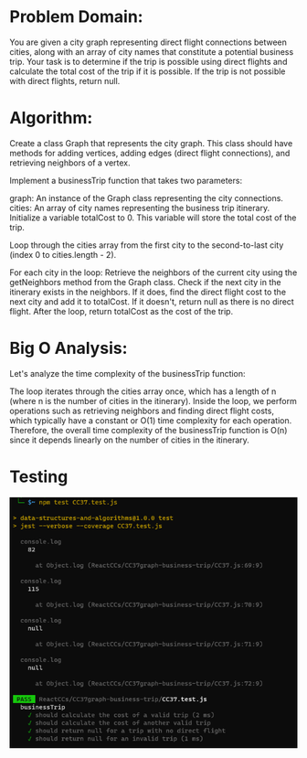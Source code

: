 # Problem Domain:
You are given a city graph representing direct flight connections between cities, along with an array of city names that constitute a potential business trip. Your task is to determine if the trip is possible using direct flights and calculate the total cost of the trip if it is possible. If the trip is not possible with direct flights, return null.

# Algorithm:
Create a class Graph that represents the city graph. This class should have methods for adding vertices, adding edges (direct flight connections), and retrieving neighbors of a vertex.

Implement a businessTrip function that takes two parameters:

graph: An instance of the Graph class representing the city connections.
cities: An array of city names representing the business trip itinerary.
Initialize a variable totalCost to 0. This variable will store the total cost of the trip.

Loop through the cities array from the first city to the second-to-last city (index 0 to cities.length - 2).

For each city in the loop:
Retrieve the neighbors of the current city using the getNeighbors method from the Graph class.
Check if the next city in the itinerary exists in the neighbors.
If it does, find the direct flight cost to the next city and add it to totalCost.
If it doesn't, return null as there is no direct flight.
After the loop, return totalCost as the cost of the trip.

# Big O Analysis:
Let's analyze the time complexity of the businessTrip function:

The loop iterates through the cities array once, which has a length of n (where n is the number of cities in the itinerary).
Inside the loop, we perform operations such as retrieving neighbors and finding direct flight costs, which typically have a constant or O(1) time complexity for each operation.
Therefore, the overall time complexity of the businessTrip function is O(n) since it depends linearly on the number of cities in the itinerary.

# Testing 

![Alt text](CC37.png)